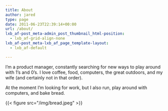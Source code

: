 ```yaml
---
title: About
author: jared
type: page
date: 2011-06-23T22:39:14+00:00
url: /about/
lxb_af-post_meta-admin_post_thumbnail_html-position:
  - lxb_af-grid-align-none
lxb_af-post_meta-lxb_af_page_template-layout:
  - lxb_af-default

---
```

I&#8217;m a product manager, constantly searching for new ways to play around with 1&#8217;s and 0&#8217;s. I love coffee, food, computers, the great outdoors, and my wife (and certainly not in that order).

At the moment I&#8217;m looking for work, but I also run, play around with computers, and bake bread.

{{< figure src="/img/bread.jpeg" >}}